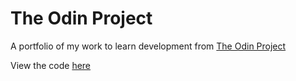 # The Odin Project

A portfolio of my work to learn development from <a href="https://www.theodinproject.com/" target=_blank>The Odin Project</a>

View the code <a href="https://asvirts.github.io/The-Odin-Project/" target=_blank>here</a>
